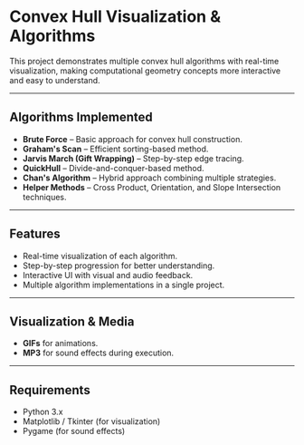# Convex Hull Visualization & Algorithms
This project demonstrates multiple convex hull algorithms with real-time visualization, making computational geometry concepts more interactive and easy to understand.

---

## Algorithms Implemented
- **Brute Force** – Basic approach for convex hull construction.
- **Graham's Scan** – Efficient sorting-based method.
- **Jarvis March (Gift Wrapping)** – Step-by-step edge tracing.
- **QuickHull** – Divide-and-conquer-based method.
- **Chan's Algorithm** – Hybrid approach combining multiple strategies.
- **Helper Methods** – Cross Product, Orientation, and Slope Intersection techniques.

---

## Features
- Real-time visualization of each algorithm.
- Step-by-step progression for better understanding.
- Interactive UI with visual and audio feedback.
- Multiple algorithm implementations in a single project.

---

## Visualization & Media

- **GIFs** for animations.
- **MP3** for sound effects during execution.

---

## Requirements
- Python 3.x
- Matplotlib / Tkinter (for visualization)
- Pygame (for sound effects)

